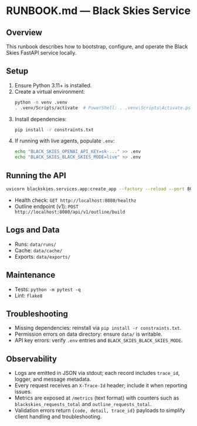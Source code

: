 # RUNBOOK.md — Black Skies Service

## Overview
This runbook describes how to bootstrap, configure, and operate the Black Skies FastAPI service locally.

## Setup
1. Ensure Python 3.11+ is installed.
2. Create a virtual environment:
   ```bash
   python -m venv .venv
   . .venv/Scripts/activate  # PowerShell: . .venv\Scripts\Activate.ps1
   ```
3. Install dependencies:
   ```bash
   pip install -r constraints.txt
   ```
4. If running with live agents, populate `.env`:
   ```bash
   echo "BLACK_SKIES_OPENAI_API_KEY=sk-..." >> .env
   echo "BLACK_SKIES_BLACK_SKIES_MODE=live" >> .env
   ```

## Running the API
```bash
uvicorn blackskies.services.app:create_app --factory --reload --port 8080
```
- Health check: `GET http://localhost:8080/healthz`
- Outline endpoint (v1): `POST http://localhost:8080/api/v1/outline/build`

## Logs and Data
- Runs: `data/runs/`
- Cache: `data/cache/`
- Exports: `data/exports/`

## Maintenance
- Tests: `python -m pytest -q`
- Lint: `flake8`

## Troubleshooting
- Missing dependencies: reinstall via `pip install -r constraints.txt`.
- Permission errors on data directory: ensure `data/` is writable.
- API key errors: verify `.env` entries and `BLACK_SKIES_BLACK_SKIES_MODE`.

## Observability
- Logs are emitted in JSON via stdout; each record includes `trace_id`, logger, and message metadata.
- Every request receives an `X-Trace-Id` header; include it when reporting issues.
- Metrics are exposed at `/metrics` (text format) with counters such as `blackskies_requests_total` and `outline_requests_total`.
- Validation errors return `{code, detail, trace_id}` payloads to simplify client handling and troubleshooting.
